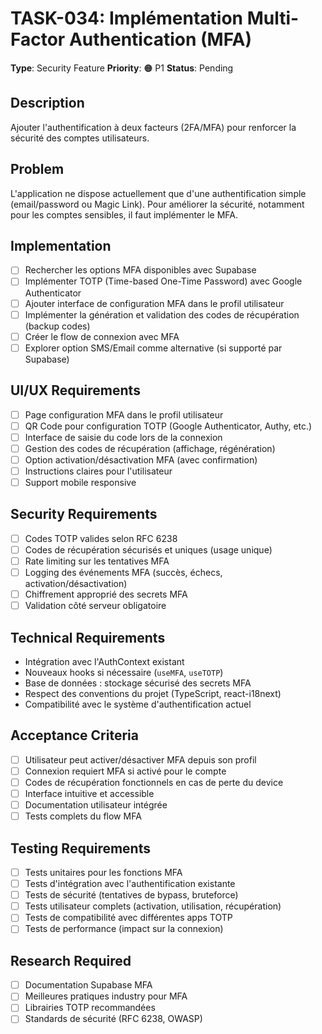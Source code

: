 # TASK-034: Implémentation Multi-Factor Authentication (MFA)

**Type**: Security Feature
**Priority**: 🟠 P1
**Status**: Pending

## Description
Ajouter l'authentification à deux facteurs (2FA/MFA) pour renforcer la sécurité des comptes utilisateurs.

## Problem
L'application ne dispose actuellement que d'une authentification simple (email/password ou Magic Link). Pour améliorer la sécurité, notamment pour les comptes sensibles, il faut implémenter le MFA.

## Implementation
- [ ] Rechercher les options MFA disponibles avec Supabase
- [ ] Implémenter TOTP (Time-based One-Time Password) avec Google Authenticator
- [ ] Ajouter interface de configuration MFA dans le profil utilisateur
- [ ] Implémenter la génération et validation des codes de récupération (backup codes)
- [ ] Créer le flow de connexion avec MFA
- [ ] Explorer option SMS/Email comme alternative (si supporté par Supabase)

## UI/UX Requirements
- [ ] Page configuration MFA dans le profil utilisateur
- [ ] QR Code pour configuration TOTP (Google Authenticator, Authy, etc.)
- [ ] Interface de saisie du code lors de la connexion
- [ ] Gestion des codes de récupération (affichage, régénération)
- [ ] Option activation/désactivation MFA (avec confirmation)
- [ ] Instructions claires pour l'utilisateur
- [ ] Support mobile responsive

## Security Requirements
- [ ] Codes TOTP valides selon RFC 6238
- [ ] Codes de récupération sécurisés et uniques (usage unique)
- [ ] Rate limiting sur les tentatives MFA
- [ ] Logging des événements MFA (succès, échecs, activation/désactivation)
- [ ] Chiffrement approprié des secrets MFA
- [ ] Validation côté serveur obligatoire

## Technical Requirements
- Intégration avec l'AuthContext existant
- Nouveaux hooks si nécessaire (`useMFA`, `useTOTP`)
- Base de données : stockage sécurisé des secrets MFA
- Respect des conventions du projet (TypeScript, react-i18next)
- Compatibilité avec le système d'authentification actuel

## Acceptance Criteria
- [ ] Utilisateur peut activer/désactiver MFA depuis son profil
- [ ] Connexion requiert MFA si activé pour le compte
- [ ] Codes de récupération fonctionnels en cas de perte du device
- [ ] Interface intuitive et accessible
- [ ] Documentation utilisateur intégrée
- [ ] Tests complets du flow MFA

## Testing Requirements
- [ ] Tests unitaires pour les fonctions MFA
- [ ] Tests d'intégration avec l'authentification existante
- [ ] Tests de sécurité (tentatives de bypass, bruteforce)
- [ ] Tests utilisateur complets (activation, utilisation, récupération)
- [ ] Tests de compatibilité avec différentes apps TOTP
- [ ] Tests de performance (impact sur la connexion)

## Research Required
- [ ] Documentation Supabase MFA
- [ ] Meilleures pratiques industry pour MFA
- [ ] Librairies TOTP recommandées
- [ ] Standards de sécurité (RFC 6238, OWASP)